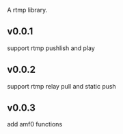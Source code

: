 A rtmp library.

## v0.0.1

support rtmp pushlish and play
## v0.0.2

support rtmp relay pull and static push
## v0.0.3

add amf0 functions 
